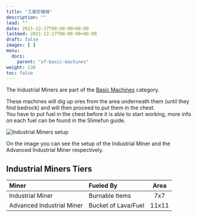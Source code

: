 ```yaml
---
title: "工業挖礦機"
description: ""
lead: ""
date: 2021-12-27T00:00:00+08:00
lastmod: 2021-12-27T00:00:00+08:00
draft: false
images: [ ]
menu:
  docs:
    parent: "sf-basic-machines"
weight: 130
toc: false
---
```


The Industrial Miners are part of the [Basic Machines](/docs/slimefun/basic-machines) category.

These machines will dig up ores from the area underneath them (until they find bedrock) and will then proceed to put them in the chest.  
You have to put fuel in the chest before it is able to start working, more info on each fuel can be found in the Slimefun guide.

<img src="/slimefun-images/multiblock-industrial-miners.png" alt="Industrial Miners setup" />

On the image you can see the setup of the Industrial Miner and the Advanced Industrial Miner respectively.

## Industrial Miners Tiers

| Miner                     | Fueled By           | Area  |
|:------------------------- |:------------------- |:-----:|
| Industrial Miner          | Burnable Items      |  7x7  |
| Advanced Industrial Miner | Bucket of Lava/Fuel | 11x11 |
